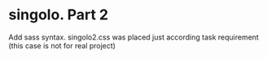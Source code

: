 # singolo. Part 2

Add sass syntax. 
singolo2.css was placed just according task requirement (this case is not for real project)